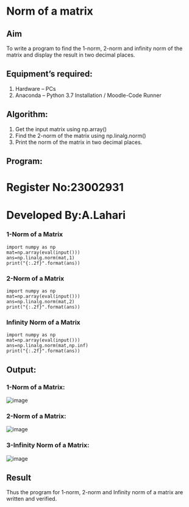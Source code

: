 # Norm of a matrix
## Aim
To write a program to find the 1-norm, 2-norm and infinity norm of the matrix and display the result in two decimal places.
## Equipment’s required:
1.	Hardware – PCs
2.	Anaconda – Python 3.7 Installation / Moodle-Code Runner
## Algorithm:
1. Get the input matrix using np.array()
2. Find the 2-norm of the matrix using np.linalg.norm()
3. Print the norm of the matrix in two decimal places.
 
## Program:
# Register No:23002931
# Developed By:A.Lahari
### 1-Norm of a Matrix

```
import numpy as np
mat=np.array(eval(input()))
ans=np.linalg.norm(mat,1)
print("{:.2f}".format(ans))
```
### 2-Norm of a Matrix
```
import numpy as np
mat=np.array(eval(input()))
ans=np.linalg.norm(mat,2)
print("{:.2f}".format(ans))
```
### Infinity Norm of a Matrix
```
import numpy as np
mat=np.array(eval(input()))
ans=np.linalg.norm(mat,np.inf)
print("{:.2f}".format(ans))

```
## Output:

### 1-Norm of a Matrix:

![image](https://github.com/AnnaLahari/Norm-of-a-matrix/assets/149365425/fc2368ec-8b94-43d2-adc3-79e39e1279e4)


### 2-Norm of a Matrix:

![image](https://github.com/AnnaLahari/Norm-of-a-matrix/assets/149365425/4163f0db-09ea-4b63-91b5-1b7a76b6c81e)

### 3-Infinity Norm of a Matrix:

![image](https://github.com/AnnaLahari/Norm-of-a-matrix/assets/149365425/3ebbcadc-ab1a-4772-ad0e-f60c02407d46)

## Result
Thus the program for 1-norm, 2-norm and Infinity norm of a matrix are written and verified.
